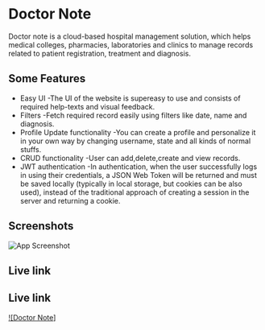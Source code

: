 # Doctor Note

Doctor note is a cloud-based hospital management solution, which helps medical colleges, pharmacies, laboratories and clinics to manage records related to patient registration, treatment and diagnosis.


## Some Features

 - Easy UI -The UI of the website is supereasy to use and consists of required help-texts and visual feedback.
 - Filters -Fetch required record easily using filters like date, name and diagnosis.
 - Profile Update functionality -You can create a profile and personalize it in your own way by changing username, state and all kinds of normal stuffs.
 - CRUD functionality -User can add,delete,create and view records.
 - JWT authentication -In authentication, when the user successfully logs in using their credentials, a JSON Web Token will be returned and must be saved locally (typically in local storage, but cookies can be also used), instead of the traditional approach of creating a session in the server and returning a cookie.


## Screenshots

![App Screenshot](https://user-images.githubusercontent.com/63460746/156383908-cf4d9380-fd8c-462a-bd0f-6f6e2ce8867c.png)

## Live link
## Live link
 [![Doctor Note]](doctor-note.vercel.app)

